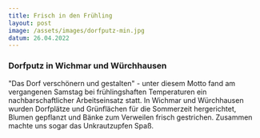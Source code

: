 ```yaml
---
title: Frisch in den Frühling
layout: post
image: /assets/images/dorfputz-min.jpg
datum: 26.04.2022
---
```


### Dorfputz in Wichmar und Würchhausen
"Das Dorf verschönern und gestalten" - unter diesem Motto fand am vergangenen Samstag bei frühlingshaften Temperaturen ein nachbarschaftlicher Arbeitseinsatz statt. 
In Wichmar und Würchhausen wurden Dorfplätze und Grünflächen für die Sommerzeit hergerichtet, Blumen gepflanzt und Bänke zum Verweilen frisch gestrichen. Zusammen machte uns sogar das Unkrautzupfen Spaß.

